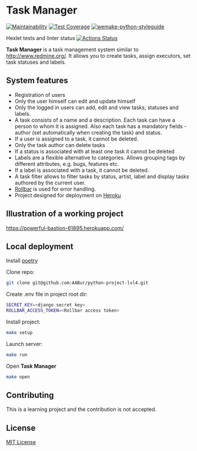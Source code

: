 # Task Manager

[![Maintainability](https://api.codeclimate.com/v1/badges/4a835accb4f3ea3647a3/maintainability)](https://codeclimate.com/github/AABur/python-project-lvl4/maintainability)
[![Test Coverage](https://api.codeclimate.com/v1/badges/4a835accb4f3ea3647a3/test_coverage)](https://codeclimate.com/github/AABur/python-project-lvl4/test_coverage)
[![wemake-python-styleguide](https://img.shields.io/badge/style-wemake-000000.svg)](https://github.com/wemake-services/wemake-python-styleguide)

Hexlet tests and linter status [![Actions Status](https://github.com/AABur/python-project-lvl4/workflows/hexlet-check/badge.svg)](https://github.com/AABur/python-project-lvl4/actions)

**Task Manager** is a task management system similar to <http://www.redmine.org/>. It allows you to create tasks, assign executors, set task statuses and labels.

## System features

* Registration of users
* Only the user himself can edit and update himself
* Only the logged in users can add, edit and view tasks, statuses and labels.
* A task consists of a name and a description. Each task can have a person to whom it is assigned.  Also each task has a mandatory fields - author (set automatically when creating the task) and status.
* If a user is assigned to a task, it cannot be deleted.
* Only the task author can delete tasks
* If a status is associated with at least one task it cannot be deleted
* Labels are a flexible alternative to categories. Allows grouping tags by different attributes, e.g. bugs, features etc.
* If a label is associated with a task, it cannot be deleted.
* A task filter allows to filter tasks by status, artist, label and display tasks authored by the current user.
* [Rollbar](https://rollbar.com/) is used for error handling.
* Project designed for deployment on [Heroku](https://www.heroku.com)

## Illustration of a working project

<https://powerful-bastion-61895.herokuapp.com/>

## Local deployment

Install [poetry](https://python-poetry.org/)

Clone repo:

```bash
git clone git@github.com:AABur/python-project-lvl4.git
```

Create .env file in project root dir:

```bash
SECRET_KEY=<django secret key>
ROLLBAR_ACCESS_TOKEN=<Rollbar access token>
```

Install project:

```bash
make setup
```

Launch server:

```bash
make run
```

Open **Task Manager**

```bash
make open
```

## Contributing

This is a learning project and the contribution is not accepted.

## License

[MIT License](https://github.com/AABur/python-project-lvl4/blob/main/LICENSE)
